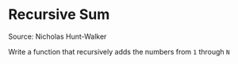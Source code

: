 # Recursive Sum

Source: Nicholas Hunt-Walker

Write a function that recursively adds the numbers from `1` through `N`